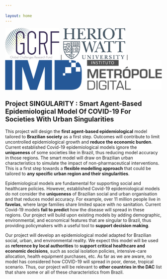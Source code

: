 ```yaml
---

layout: home
---
```

<link rel="stylesheet" href="assets/css/util.css">

![GCRF Logo](/assets/img/GCRF_Full_colour.png) | ![Heriot Watt University Logo](/assets/img/hwu.png) | ![IMD Logo](/assets/img/IMD.png)

## Project SINGULARITY : Smart Agent-Based Epidemiological Model Of COVID-19 For Societies With Urban Singularities 

This project will design the **first agent-based epidemiological** model tailored to **Brazilian society** as a first step. Outcomes will contribute to limit uncontrolled epidemiological growth and **reduce the economic burden**. Current established Covid-19 epidemiological models ignore the **uniqueness** of some societies like in Brazil, thus reducing model accuracy in those regions. The smart model will draw on Brazilian urban characteristics to simulate the impact of non-pharmaceutical interventions. This is a first step towards a **flexible modelling approach** that could be tailored to **any specific urban region and their singularities**.

Epidemiological models are fundamental for supporting social and healthcare policies. However, established Covid-19 epidemiological models do not consider the **uniqueness** of Brazilian social and urban organisation and that reduces model accuracy. For example, over 11 million people live in **favelas**, where large families share limited space with no sanitation. Current Covid-19 models **fail to predict** how the disease will spread in these regions. Our project will build upon existing models by adding demographic, environmental, and economical features that are singular to Brazil, thus providing policymakers with a useful tool to **support decision making**.

Our project will develop an epidemiological model adapted for Brazilian social, urban, and environmental reality. We expect this model will be used as **reference by local authorities** to **support critical healthcare and economic decisions**, such as social isolation policies, intensive-care allocation, health equipment purchases, etc. As far as we are aware, no model has considered how COVID-19 will spread in poor, dense, tropical scenario. Thus, our project will be relevant to **other countries in the DAC** list that share some or all of these characteristics from Brazil. 
